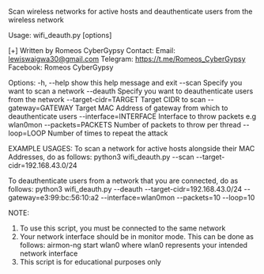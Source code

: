 Scan wireless networks for active hosts and deauthenticate users from the wireless network

Usage: wifi_deauth.py [options]

[+] Written by Romeos CyberGypsy
Contact:
        Email:  lewiswaigwa30@gmail.com
        Telegram: https://t.me/Romeos_CyberGypsy
        Facebook: Romeos CyberGypsy


Options:
  -h, --help            show this help message and exit
  --scan                Specify you want to scan a network
  --deauth              Specify you want to deauthenticate users from the
                        network
  --target-cidr=TARGET  Target CIDR to scan
  --gateway=GATEWAY     Target MAC Address of gateway from which to
                        deauthenticate  users
  --interface=INTERFACE
                        Interface to throw packets e.g wlan0mon
  --packets=PACKETS     Number of packets to throw per thread
  --loop=LOOP           Number of times to repeat the attack

EXAMPLE USAGES:
To scan a network for active hosts alongside their MAC Addresses, do as follows:
  python3 wifi_deauth.py --scan --target-cidr=192.168.43.0/24


To deauthenticate users from a network that you are connected, do as follows:
  python3 wifi_deauth.py --deauth --target-cidr=192.168.43.0/24 --gateway=e3:99:bc:56:10:a2 --interface=wlan0mon --packets=10 --loop=10

  NOTE:
  1. To use this script, you must be connected to the same network
  2. Your network interface should be in monitor mode. This can be done as follows:
      airmon-ng start wlan0
      where wlan0 represents your intended network interface
  3. This script is for educational purposes only
